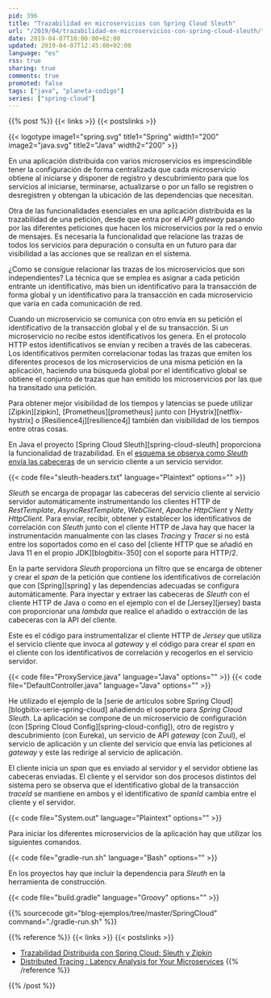 ```yaml
---
pid: 396
title: "Trazabilidad en microservicios con Spring Cloud Sleuth"
url: "/2019/04/trazabilidad-en-microservicios-con-spring-cloud-sleuth/"
date: 2019-04-07T10:00:00+02:00
updated: 2019-04-07T12:45:00+02:00
language: "es"
rss: true
sharing: true
comments: true
promoted: false
tags: ["java", "planeta-codigo"]
series: ["spring-cloud"]
---
```


{{% post %}}
{{< links >}}
{{< postslinks >}}

{{< logotype image1="spring.svg" title1="Spring" width1="200" image2="java.svg" title2="Java" width2="200" >}}

En una aplicación distribuida con varios microservicios es imprescindible tener la configuración de forma centralizada que cada microservicio obtiene al iniciarse y disponer de registro y descubrimiento para que los servicios al iniciarse, terminarse, actualizarse o por un fallo se registren o desregistren y obtengan la ubicación de las dependencias que necesitan.

Otra de las funcionalidades esenciales en una aplicación distribuida es la trazabilidad de una petición, desde que entra por el _API gateway_ pasando por las diferentes peticiones que hacen los microservicios por la red o envío de mensajes. Es necesaria la funcionalidad que relacione las trazas de todos los servicios para depuración o consulta en un futuro para dar visibilidad a las acciones que se realizan en el sistema.

¿Como se consigue relacionar las trazas de los microservicios que son independientes? La técnica que se emplea es asignar a cada petición entrante un identificativo, más bien un identificativo para la transacción de forma global y un identificativo para la transacción en cada microservicio que varía en cada comunicación de red.

Cuando un microservicio se comunica con otro envía en su petición el identificativo de la transacción global y el de su transacción. Si un microservicio no recibe estos identificativos los genera. En el protocolo HTTP estos identificativos se envían y reciben a través de las cabeceras. Los identificativos permiten correlacionar todas las trazas que emiten los diferentes procesos de los microservicios de una misma petición en la aplicación, haciendo una búsqueda global por el identificativo global se obtiene el conjunto de trazas que han emitido los microservicios por las que ha transitado una petición.

Para obtener mejor visibilidad de los tiempos y latencias se puede utilizar [Zipkin][zipkin], [Prometheus][prometheus] junto con [Hystrix][netflix-hystrix] o [Resilience4j][resilience4j] también dan visibilidad de los tiempos entre otras cosas.

En Java el proyecto [Spring Cloud Sleuth][spring-cloud-sleuth] proporciona la funcionalidad de trazabilidad. En el [esquema se observa como _Sleuth_ envía las cabeceras](https://cloud.spring.io/spring-cloud-static/spring-cloud-sleuth/2.1.0.RELEASE/single/spring-cloud-sleuth.html#_propagation) de un servicio cliente a un servicio servidor.

{{< code file="sleuth-headers.txt" language="Plaintext" options="" >}}

_Sleuth_ se encarga de propagar las cabeceras del servicio cliente al servicio servidor automáticamente instrumentando los clientes HTTP de _RestTemplate_, _AsyncRestTemplate_, _WebClient_, _Apache HttpClient_ y _Netty HttpClient_. Para enviar, recibir, obtener y establecer los identificativos de correlación con _Sleuth_ junto con el cliente HTTP de Java hay que hacer la instrumentación manualmente con las clases _Tracing_ y _Tracer_ si no está entre los soportados como en el caso del [cliente HTTP que se añadió en Java 11 en el propio JDK][blogbitix-350] con el soporte para HTTP/2.

En la parte servidora _Sleuth_ proporciona un filtro que se encarga de obtener y crear el _span_ de la petición que contiene los identificativos de correlación que con [Spring][spring] y las dependencias adecuadas se configura automáticamente. Para inyectar y extraer las cabeceras de _Sleuth_ con el cliente HTTP de Java o como en el ejemplo con el de [Jersey][jersey] basta con proporcionar una _lambda_ que realice el añadido o extracción de las cabeceras con la API del cliente.

Este es el código para instrumentalizar el cliente HTTP de _Jersey_ que utiliza el servicio cliente que invoca al _gateway_ y el código para crear el _span_ en el cliente con los identificativos de correlación y recogerlos en el servicio servidor.

{{< code file="ProxyService.java" language="Java" options="" >}}
{{< code file="DefaultController.java" language="Java" options="" >}}

He utilizado el ejemplo de la [serie de artículos sobre Spring Cloud][blogbitix-serie-spring-cloud] añadiendo el soporte para _Spring Cloud Sleuth_. La aplicación se compone de un microservicio de configuración (con [Spring Cloud Config][spring-cloud-config]), otro de registro y descubrimiento (con Eureka), un servicio de API _gateway_ (con Zuul), el servicio de aplicación y un cliente del servicio que envía las peticiones al _gateway_ y este las redirige al servicio de aplicación.

El cliente inicia un _span_ que es enviado al servidor y el servidor obtiene las cabeceras enviadas. El cliente y el servidor son dos procesos distintos del sistema pero se observa que el identificativo global de la transacción _traceId_ se mantiene en ambos y el identificativo de _spanId_ cambia entre el cliente y el servidor.

{{< code file="System.out" language="Plaintext" options="" >}}

Para iniciar los diferentes microservicios de la aplicación hay que utilizar los siguientes comandos.

{{< code file="gradle-run.sh" language="Bash" options="" >}}

En los proyectos hay que incluir la dependencia para _Sleuth_ en la herramienta de construcción.

{{< code file="build.gradle" language="Groovy" options="" >}}

{{% sourcecode git="blog-ejemplos/tree/master/SpringCloud" command="./gradle-run.sh" %}}

{{% reference %}}
{{< links >}}
{{< postslinks >}}
* [Trazabilidad Distribuida con Spring Cloud: Sleuth y Zipkin](https://www.paradigmadigital.com/dev/trazabilidad-distribuida-spring-cloud-sleuth-zipkin/)
* [Distributed Tracing : Latency Analysis for Your Microservices](https://content.pivotal.io/springone-platform-2017/distributed-tracing-latency-analysis-for-your-microservices-grzejszczak-krishna)
{{% /reference %}}

{{% /post %}}
